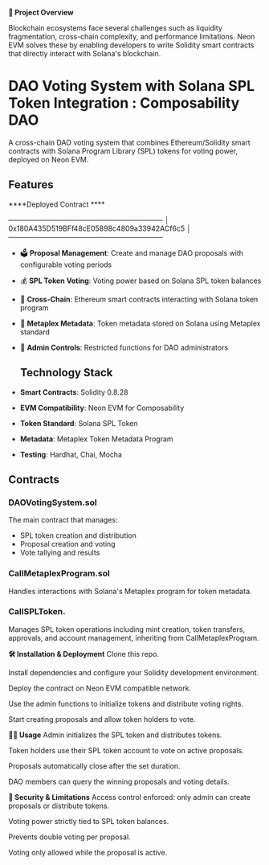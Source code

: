 **🚀 Project Overview**

Blockchain ecosystems face several challenges such as liquidity fragmentation, cross-chain complexity, and performance limitations. Neon EVM solves these by enabling developers to write Solidity smart contracts that directly interact with Solana's blockchain.


# DAO Voting System with Solana SPL Token Integration : Composability DAO

A cross-chain DAO voting system that combines Ethereum/Solidity smart contracts with Solana Program Library (SPL) tokens for voting power, deployed on Neon EVM.
## Features

****Deployed Contract ****

───────────────────────────────
│ 0x180A435D519BFf48cE05898c4809a33942ACf6c5 │
───────────────────────────────

- 🗳️ **Proposal Management**: Create and manage DAO proposals with configurable voting periods
- 💰 **SPL Token Voting**: Voting power based on Solana SPL token balances
- 🌉 **Cross-Chain**: Ethereum smart contracts interacting with Solana token program
- 📜 **Metaplex Metadata**: Token metadata stored on Solana using Metaplex standard
- 🔐 **Admin Controls**: Restricted functions for DAO administrators

  ## Technology Stack

- **Smart Contracts**: Solidity 0.8.28
- **EVM Compatibility**: Neon EVM for Composability
- **Token Standard**: Solana SPL Token
- **Metadata**: Metaplex Token Metadata Program
- **Testing**: Hardhat, Chai, Mocha

## Contracts

### DAOVotingSystem.sol

The main contract that manages:
- SPL token creation and distribution
- Proposal creation and voting
- Vote tallying and results

### CallMetaplexProgram.sol

Handles interactions with Solana's Metaplex program for token metadata.


### CallSPLToken.

Manages SPL token operations including mint creation, token transfers, approvals, and account management, inheriting from CallMetaplexProgram.



**🛠️ Installation & Deployment**
Clone this repo.

Install dependencies and configure your Solidity development environment.

Deploy the contract on Neon EVM compatible network.

Use the admin functions to initialize tokens and distribute voting rights.

Start creating proposals and allow token holders to vote.



**🧑‍💻 Usage**
Admin initializes the SPL token and distributes tokens.

Token holders use their SPL token account to vote on active proposals.

Proposals automatically close after the set duration.

DAO members can query the winning proposals and voting details.


**🔐 Security & Limitations**
Access control enforced: only admin can create proposals or distribute tokens.

Voting power strictly tied to SPL token balances.

Prevents double voting per proposal.

Voting only allowed while the proposal is active.

